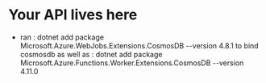 # Your API lives here
- ran : dotnet add package Microsoft.Azure.WebJobs.Extensions.CosmosDB --version 4.8.1 to bind cosmosdb
as well as : dotnet add package Microsoft.Azure.Functions.Worker.Extensions.CosmosDB --version 4.11.0